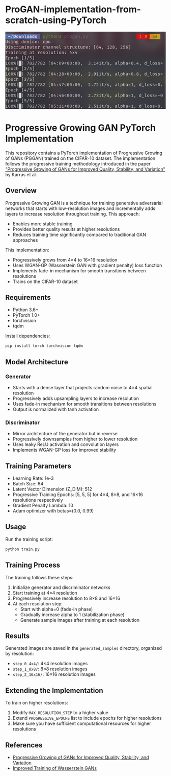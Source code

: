 # ProGAN-implementation-from-scratch-using-PyTorch
![progan](https://github.com/Torajabu/ProGAN-implementation-from-scratch-using-PyTorch/blob/main/Screenshot%20from%202025-04-18%2013-35-58.png)

# Progressive Growing GAN PyTorch Implementation

This repository contains a PyTorch implementation of Progressive Growing of GANs (PGGAN) trained on the CIFAR-10 dataset. The implementation follows the progressive training methodology introduced in the paper ["Progressive Growing of GANs for Improved Quality, Stability, and Variation"](https://arxiv.org/abs/1710.10196) by Karras et al.

## Overview

Progressive Growing GAN is a technique for training generative adversarial networks that starts with low-resolution images and incrementally adds layers to increase resolution throughout training. This approach:

- Enables more stable training
- Provides better quality results at higher resolutions
- Reduces training time significantly compared to traditional GAN approaches

This implementation:
- Progressively grows from 4×4 to 16×16 resolution
- Uses WGAN-GP (Wasserstein GAN with gradient penalty) loss function
- Implements fade-in mechanism for smooth transitions between resolutions
- Trains on the CIFAR-10 dataset

## Requirements

- Python 3.6+
- PyTorch 1.0+
- torchvision
- tqdm

Install dependencies:
```bash
pip install torch torchvision tqdm
```

## Model Architecture

### Generator
- Starts with a dense layer that projects random noise to 4×4 spatial resolution
- Progressively adds upsampling layers to increase resolution
- Uses fade-in mechanism for smooth transitions between resolutions
- Output is normalized with tanh activation

### Discriminator
- Mirror architecture of the generator but in reverse
- Progressively downsamples from higher to lower resolution
- Uses leaky ReLU activation and convolution layers
- Implements WGAN-GP loss for improved stability

## Training Parameters

- Learning Rate: 1e-3
- Batch Size: 64
- Latent Vector Dimension (Z_DIM): 512
- Progressive Training Epochs: [5, 5, 5] for 4×4, 8×8, and 16×16 resolutions respectively
- Gradient Penalty Lambda: 10
- Adam optimizer with betas=(0.0, 0.99)

## Usage

Run the training script:
```bash
python train.py
```

## Training Process

The training follows these steps:
1. Initialize generator and discriminator networks
2. Start training at 4×4 resolution
3. Progressively increase resolution to 8×8 and 16×16
4. At each resolution step:
   - Start with alpha=0 (fade-in phase)
   - Gradually increase alpha to 1 (stabilization phase)
   - Generate sample images after training at each resolution

## Results

Generated images are saved in the `generated_samples` directory, organized by resolution:
- `step_0_4x4/`: 4×4 resolution images
- `step_1_8x8/`: 8×8 resolution images
- `step_2_16x16/`: 16×16 resolution images

## Extending the Implementation

To train on higher resolutions:
1. Modify `MAX_RESOLUTION_STEP` to a higher value
2. Extend `PROGRESSIVE_EPOCHS` list to include epochs for higher resolutions
3. Make sure you have sufficient computational resources for higher resolutions

## References

- [Progressive Growing of GANs for Improved Quality, Stability, and Variation](https://arxiv.org/abs/1710.10196)
- [Improved Training of Wasserstein GANs](https://arxiv.org/abs/1704.00028)


